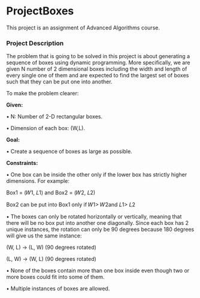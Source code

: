 <h1>ProjectBoxes</h1> 
This project is an assignment of Advanced Algorithms course. 

<h3>Project Description</h3>

The problem that is going to be solved in this project is about generating a sequence of boxes using dynamic programming. More specifically, we are given N number of 2 dimensional boxes including the width and length of every single one of them and are expected to find the largest set of boxes such that they can be put one into another.

To make the problem clearer:

<b>Given:</b>

• N: Number of 2-D rectangular boxes.

• Dimension of each box: (W,L).

<b>Goal:</b>

• Create a sequence of boxes as large as possible.

<b>Constraints:</b>

• One box can be inside the other only if the lower box has strictly higher dimensions. For example:

Box1 = (𝑊1, 𝐿1) and Box2 = (𝑊2, 𝐿2)

Box2 can be put into Box1 only if 𝑊1> 𝑊2and 𝐿1> 𝐿2

• The boxes can only be rotated horizontally or vertically, meaning that there will be no box put into another one diagonally. Since each box has 2 unique instances, the rotation can only be 90 degrees because 180 degrees will give us the same instance:

(W, L) -> (L, W) (90 degrees rotated)

(L, W) -> (W, L) (90 degrees rotated)

• None of the boxes contain more than one box inside even though two or more boxes could fit into some of them.

• Multiple instances of boxes are allowed.

